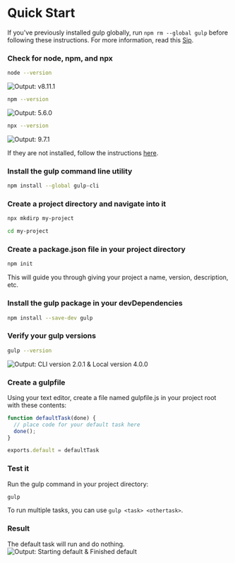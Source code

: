 <!-- front-matter
id: quick-start
title: Quick Start
hide_title: true
sidebar_label: Quick Start
-->

# Quick Start

If you've previously installed gulp globally, run `npm rm --global gulp` before following these instructions. For more information, read this [Sip][sip-article].

### Check for node, npm, and npx
```sh
node --version
```
![Output: v8.11.1][img-node-version-command]
```sh
npm --version
```
![Output: 5.6.0][img-npm-version-command]
```sh
npx --version
```
![Output: 9.7.1][img-npx-version-command]

If they are not installed, follow the instructions [here][node-install].

### Install the gulp command line utility
```sh
npm install --global gulp-cli
```


### Create a project directory and navigate into it
```sh
npx mkdirp my-project
```
```sh
cd my-project
```

### Create a package.json file in your project directory
```sh
npm init
```

This will guide you through giving your project a name, version, description, etc.

### Install the gulp package in your devDependencies
```sh
npm install --save-dev gulp
```

### Verify your gulp versions
```sh
gulp --version
```
![Output: CLI version 2.0.1 & Local version 4.0.0][img-gulp-version-command]

### Create a gulpfile
Using your text editor, create a file named gulpfile.js in your project root with these contents:
```js
function defaultTask(done) {
  // place code for your default task here
  done();
}

exports.default = defaultTask
```

### Test it
Run the gulp command in your project directory:
```sh
gulp
```
To run multiple tasks, you can use `gulp <task> <othertask>`.

### Result
The default task will run and do nothing.
![Output: Starting default & Finished default][img-gulp-command]

[sip-article]: https://medium.com/gulpjs/gulp-sips-command-line-interface-e53411d4467
[node-install]: https://nodejs.org/en/
[img-node-version-command]: https://gulpjs.com/img/docs-node-version-command.png
[img-npm-version-command]: https://gulpjs.com/img/docs-npm-version-command.png
[img-npx-version-command]: https://gulpjs.com/img/docs-npx-version-command.png
[img-gulp-version-command]: https://gulpjs.com/img/docs-gulp-version-command.png
[img-gulp-command]: https://gulpjs.com/img/docs-gulp-command.png

